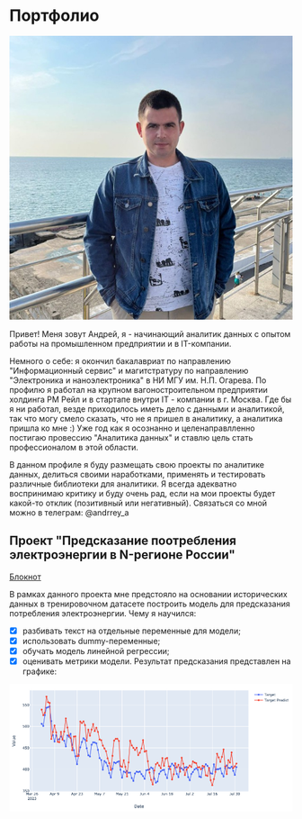 # Портфолио
![alt text](https://github.com/MadGot/Portfolio/blob/main/images/photo.jpg)

Привет! 
Меня зовут Андрей, я - начинающий аналитик данных с опытом работы на промышленном предприятии и в IT-компании.

Немного о себе: я окончил бакалавриат по направлению "Информационный сервис" и магитстратуру по направлению "Электроника и наноэлектроника" в НИ МГУ им. Н.П. Огарева.
По профилю я работал на крупном вагоностроительном предприятии холдинга РМ Рейл и в стартапе внутри IT - компании в г. Москва. Где бы я ни работал, везде приходилось иметь дело с данными и аналитикой, 
так что могу смело сказать, что не я пришел в аналитику, а аналитика пришла ко мне :) Уже год как я осознанно и целенаправлленно постигаю провессию "Аналитика данных" и ставлю цель стать профессионалом
в этой области.

В данном профиле я буду размещать свою проекты по аналитике данных, делиться своими наработками, применять и тестировать различные библиотеки для аналитики.
Я всегда адекватно воспринимаю критику и буду очень рад, если на мои проекты будет какой-то отклик (позитивный или негативный). 
Связаться со мной можно в телеграм: @andrrey_a

## Проект "Предсказание поотребления электроэнергии в N-регионе России"
[Блокнот](https://github.com/MadGot/Portfolio/blob/main/Electricity_prediction/Electricity_in_N_region_final.ipynb "Перейти к блокноту")

В рамках данного проекта мне предстояло на основании исторических данных в тренировочном датасете построить модель для предсказания потребления электроэнергии.
Чему я научился: 
- [x] разбивать текст на отдельные переменные для модели;
- [x] использовать dummy-переменные;
- [x] обучать модель линейной регрессии;
- [x] оценивать метрики модели.
Результат предсказания представлен на графике:

![alt text](https://github.com/MadGot/Portfolio/blob/main/images/Electricity_pred.jpg)
